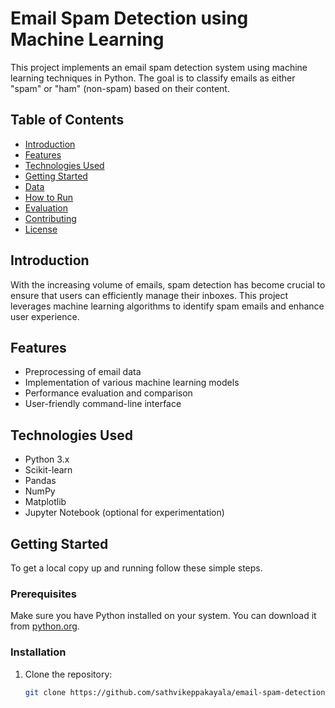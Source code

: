 
# Email Spam Detection using Machine Learning

This project implements an email spam detection system using machine learning techniques in Python. The goal is to classify emails as either "spam" or "ham" (non-spam) based on their content.

## Table of Contents

- [Introduction](#introduction)
- [Features](#features)
- [Technologies Used](#technologies-used)
- [Getting Started](#getting-started)
- [Data](#data)
- [How to Run](#how-to-run)
- [Evaluation](#evaluation)
- [Contributing](#contributing)
- [License](#license)

## Introduction

With the increasing volume of emails, spam detection has become crucial to ensure that users can efficiently manage their inboxes. This project leverages machine learning algorithms to identify spam emails and enhance user experience.

## Features

- Preprocessing of email data
- Implementation of various machine learning models
- Performance evaluation and comparison
- User-friendly command-line interface

## Technologies Used

- Python 3.x
- Scikit-learn
- Pandas
- NumPy
- Matplotlib
- Jupyter Notebook (optional for experimentation)

## Getting Started

To get a local copy up and running follow these simple steps.

### Prerequisites

Make sure you have Python installed on your system. You can download it from [python.org](https://www.python.org/downloads/).

### Installation

1. Clone the repository:
   ```bash
   git clone https://github.com/sathvikeppakayala/email-spam-detection-project.git
